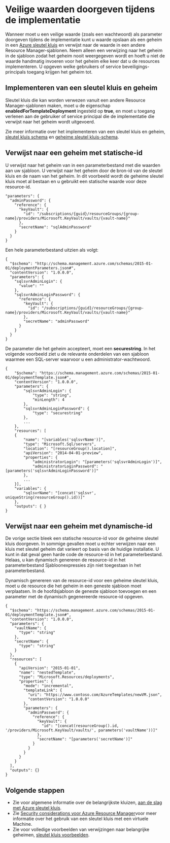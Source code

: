 <properties
   pageTitle="Geheime sleutel kluis met bronbeheer sjabloon | Microsoft Azure"
   description="Laat zien hoe een geheim uit een sleutel kluis als parameter doorgeven tijdens de implementatie."
   services="azure-resource-manager,key-vault"
   documentationCenter="na"
   authors="tfitzmac"
   manager="timlt"
   editor="tysonn"/>

<tags
   ms.service="azure-resource-manager"
   ms.devlang="na"
   ms.topic="article"
   ms.tgt_pltfrm="na"
   ms.workload="na"
   ms.date="06/23/2016"
   ms.author="tomfitz"/>

# <a name="pass-secure-values-during-deployment"></a>Veilige waarden doorgeven tijdens de implementatie

Wanneer moet u een veilige waarde (zoals een wachtwoord) als parameter doorgeven tijdens de implementatie kunt u waarde opslaan als een geheim in een [Azure sleutel kluis](./key-vault/key-vault-whatis.md) en verwijst naar de waarde in een andere Resource Manager-sjablonen. Neem alleen een verwijzing naar het geheim in de sjabloon zodat het geheim nooit weergegeven wordt en hoeft u niet de waarde handmatig invoeren voor het geheim elke keer dat u de resources implementeren. U opgeven welke gebruikers of service beveiligings-principals toegang krijgen het geheim tot.  

## <a name="deploy-a-key-vault-and-secret"></a>Implementeren van een sleutel kluis en geheim

Sleutel kluis die kan worden verwezen vanuit een andere Resource Manager-sjablonen maken, moet u de eigenschap **enabledForTemplateDeployment** ingesteld op **true**, en moet u toegang verlenen aan de gebruiker of service principal die de implementatie die verwijst naar het geheim wordt uitgevoerd.

Zie meer informatie over het implementeren van een sleutel kluis en geheim, [sleutel kluis schema](resource-manager-template-keyvault.md) en [geheime sleutel kluis-schema](resource-manager-template-keyvault-secret.md).

## <a name="reference-a-secret-with-static-id"></a>Verwijst naar een geheim met statische-id

U verwijst naar het geheim van in een parameterbestand met die waarden aan uw sjabloon. U verwijst naar het geheim door de bron-id van de sleutel kluis en de naam van het geheim. In dit voorbeeld wordt de geheime sleutel kluis moet al bestaan en u gebruikt een statische waarde voor deze resource-id.

    "parameters": {
      "adminPassword": {
        "reference": {
          "keyVault": {
            "id": "/subscriptions/{guid}/resourceGroups/{group-name}/providers/Microsoft.KeyVault/vaults/{vault-name}"
          }, 
          "secretName": "sqlAdminPassword" 
        } 
      }
    }

Een hele parameterbestand uitzien als volgt:

    {
      "$schema": "http://schema.management.azure.com/schemas/2015-01-01/deploymentParameters.json#",
      "contentVersion": "1.0.0.0",
      "parameters": {
        "sqlsvrAdminLogin": {
          "value": ""
        },
        "sqlsvrAdminLoginPassword": {
          "reference": {
            "keyVault": {
              "id": "/subscriptions/{guid}/resourceGroups/{group-name}/providers/Microsoft.KeyVault/vaults/{vault-name}"
            },
            "secretName": "adminPassword"
          }
        }
      }
    }

De parameter die het geheim accepteert, moet een **securestring**. In het volgende voorbeeld ziet u de relevante onderdelen van een sjabloon waarmee een SQL-server waarvoor u een administrator-wachtwoord.

    {
        "$schema": "https://schema.management.azure.com/schemas/2015-01-01/deploymentTemplate.json#",
        "contentVersion": "1.0.0.0",
        "parameters": {
            "sqlsvrAdminLogin": {
                "type": "string",
                "minLength": 4
            },
            "sqlsvrAdminLoginPassword": {
                "type": "securestring"
            },
            ...
        },
        "resources": [
        {
            "name": "[variables('sqlsvrName')]",
            "type": "Microsoft.Sql/servers",
            "location": "[resourceGroup().location]",
            "apiVersion": "2014-04-01-preview",
            "properties": {
                "administratorLogin": "[parameters('sqlsvrAdminLogin')]",
                "administratorLoginPassword": "[parameters('sqlsvrAdminLoginPassword')]"
            },
            ...
        }],
        "variables": {
            "sqlsvrName": "[concat('sqlsvr', uniqueString(resourceGroup().id))]"
        },
        "outputs": { }
    }

## <a name="reference-a-secret-with-dynamic-id"></a>Verwijst naar een geheim met dynamische-id

De vorige sectie bleek een statische resource-id voor de geheime sleutel kluis doorgeven. In sommige gevallen moet u echter verwijzen naar een kluis met sleutel geheim dat varieert op basis van de huidige installatie. U kunt in dat geval geen harde code de resource-id in het parameterbestand. Helaas, u kan dynamisch genereren de resource-id in het parameterbestand Sjabloonexpressies zijn niet toegestaan in het parameterbestand.

Dynamisch genereren van de resource-id voor een geheime sleutel kluis, moet u de resource die het geheim in een geneste sjabloon moet verplaatsen. In de hoofdsjabloon de geneste sjabloon toevoegen en een parameter met de dynamisch gegenereerde resource-id opgeven.

    {
      "$schema": "https://schema.management.azure.com/schemas/2015-01-01/deploymentTemplate.json#",
      "contentVersion": "1.0.0.0",
      "parameters": {
        "vaultName": {
          "type": "string"
        },
        "secretName": {
          "type": "string"
        }
      },
      "resources": [
        {
          "apiVersion": "2015-01-01",
          "name": "nestedTemplate",
          "type": "Microsoft.Resources/deployments",
          "properties": {
            "mode": "incremental",
            "templateLink": {
              "uri": "https://www.contoso.com/AzureTemplates/newVM.json",
              "contentVersion": "1.0.0.0"
            },
            "parameters": {
              "adminPassword": {
                "reference": {
                  "keyVault": {
                    "id": "[concat(resourceGroup().id, '/providers/Microsoft.KeyVault/vaults/', parameters('vaultName'))]"
                  },
                  "secretName": "[parameters('secretName')]"
                }
              }
            }
          }
        }
      ],
      "outputs": {}
    }


## <a name="next-steps"></a>Volgende stappen

- Zie voor algemene informatie over de belangrijkste kluizen, [aan de slag met Azure sleutel kluis](./key-vault/key-vault-get-started.md).
- Zie [Security considerations voor Azure Resource Manager](best-practices-resource-manager-security.md)voor meer informatie over het gebruik van een sleutel kluis met een virtuele Machine.
- Zie voor volledige voorbeelden van verwijzingen naar belangrijke geheimen, [sleutel kluis voorbeelden](https://github.com/rjmax/ArmExamples/tree/master/keyvaultexamples).

